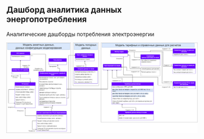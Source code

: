 ## Дашборд аналитика данных энергопотребления  
Аналитические дашборды потребления электроэнергии

![alt text](DM_Ref_Anatytics_Dashboards.png)